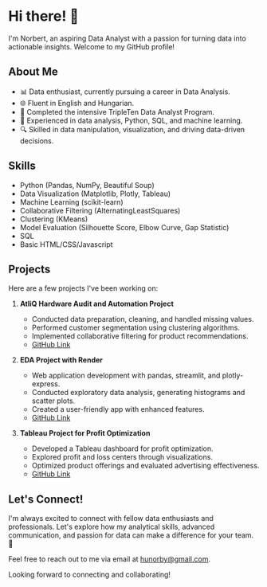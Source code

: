# Hi there! 👋

I'm Norbert, an aspiring Data Analyst with a passion for turning data into actionable insights. Welcome to my GitHub profile!

## About Me

- 📊 Data enthusiast, currently pursuing a career in Data Analysis.
- 🌐 Fluent in English and Hungarian.
- 🚀 Completed the intensive TripleTen Data Analyst Program.
- 💼 Experienced in data analysis, Python, SQL, and machine learning.
- 🔍 Skilled in data manipulation, visualization, and driving data-driven decisions.

## Skills

- Python (Pandas, NumPy, Beautiful Soup)
- Data Visualization (Matplotlib, Plotly, Tableau)
- Machine Learning (scikit-learn)
- Collaborative Filtering (AlternatingLeastSquares)
- Clustering (KMeans)
- Model Evaluation (Silhouette Score, Elbow Curve, Gap Statistic)
- SQL
- Basic HTML/CSS/Javascript

## Projects

Here are a few projects I've been working on:

1. **AtliQ Hardware Audit and Automation Project**
   - Conducted data preparation, cleaning, and handled missing values.
   - Performed customer segmentation using clustering algorithms.
   - Implemented collaborative filtering for product recommendations.
   - [GitHub Link](link-to-your-github-repo)

2. **EDA Project with Render**
   - Web application development with pandas, streamlit, and plotly-express.
   - Conducted exploratory data analysis, generating histograms and scatter plots.
   - Created a user-friendly app with enhanced features.
   - [GitHub Link](link-to-your-github-repo)

3. **Tableau Project for Profit Optimization**
   - Developed a Tableau dashboard for profit optimization.
   - Explored profit and loss centers through visualizations.
   - Optimized product offerings and evaluated advertising effectiveness.
   - [GitHub Link](link-to-your-github-repo)

## Let's Connect!

I'm always excited to connect with fellow data enthusiasts and professionals. Let's explore how my analytical skills, advanced communication, and passion for data can make a difference for your team. 🤝

Feel free to reach out to me via email at [hunorby@gmail.com](mailto:hunorby@gmail.com).

Looking forward to connecting and collaborating!
